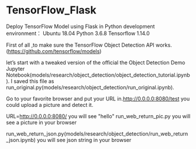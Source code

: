 # TensorFlow_Flask
Deploy TensorFlow Model using Flask in Python
development environment：
Ubuntu 18.04
Python 3.6.8 
Tensorflow 1.14.0

First of all ,to make sure the TensorFlow Object Detection API works.(https://github.com/tensorflow/models)

let’s start with a tweaked version of the official the Object Detection Demo Jupyter Notebook(models/research/object_detection/object_detection_tutorial.ipynb).  I saved this file as run_original.py(models/research/object_detection/run_original.ipynb).

Go to your favorite  browser and put your URL in.http://0.0.0.0:8080/test
you could upload a picture and detect it.

URL=http://0.0.0.0:8080/
you will see  "hello"
run_web_return_pic.py
you will see a picture in your browser

run_web_return_json.py(models/research/object_detection/run_web_return_json.ipynb)
you will see json string in your browser
